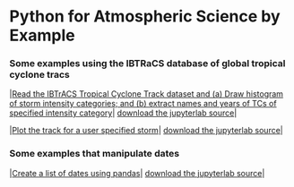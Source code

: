 # Python for Atmospheric Science by Example


### Some examples using the IBTRaCS database of global tropical cyclone tracs

|[Read the IBTrACS Tropical Cyclone Track dataset and (a) Draw histogram of storm intensity categories; and (b) extract names and years of TCs of specified intensity category](ibtracs/histogram_TC_intensity.ipynb)| [download the jupyterlab source](ibtracs/histogram_TC_intensity.ipynb)|

|[Plot the track for a user specified storm](ibtracs/track_tc.ipynb)| [download the jupyterlab source](ibtracs/track_tc.ipynb)|


### Some examples that manipulate dates
|[Create a list of dates using pandas](dates/list_of_dates.ipynb)| [download the jupyterlab source](dates/list_of_dates.ipynb)|
